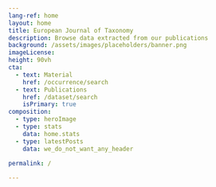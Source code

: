 ```yaml
---
lang-ref: home
layout: home
title: European Journal of Taxonomy
description: Browse data extracted from our publications
background: /assets/images/placeholders/banner.png
imageLicense: 
height: 90vh
cta:
  - text: Material
    href: /occurrence/search
  - text: Publications
    href: /dataset/search
    isPrimary: true
composition:
  - type: heroImage
  - type: stats
    data: home.stats
  - type: latestPosts
    data: we_do_not_want_any_header
    
permalink: /

---
```

